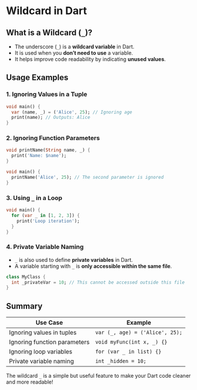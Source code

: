 # Wildcard in Dart

## What is a Wildcard (`_`)?

- The underscore (`_`) is a **wildcard variable** in Dart.
- It is used when you **don’t need to use** a variable.
- It helps improve code readability by indicating **unused values**.

## Usage Examples

### 1. Ignoring Values in a Tuple

```dart
void main() {
  var (name, _) = ('Alice', 25); // Ignoring age
  print(name); // Outputs: Alice
}
```

### 2. Ignoring Function Parameters

```dart
void printName(String name, _) {
  print('Name: $name');
}

void main() {
  printName('Alice', 25); // The second parameter is ignored
}
```

### 3. Using `_` in a Loop

```dart
void main() {
  for (var _ in [1, 2, 3]) {
    print('Loop iteration');
  }
}
```

### 4. Private Variable Naming

- `_` is also used to define **private variables** in Dart.
- A variable starting with `_` is **only accessible within the same file**.

```dart
class MyClass {
  int _privateVar = 10; // This cannot be accessed outside this file
}
```

## Summary

| Use Case | Example |
|----------|---------|
| Ignoring values in tuples | `var (_, age) = ('Alice', 25);` |
| Ignoring function parameters | `void myFunc(int x, _) {}` |
| Ignoring loop variables | `for (var _ in list) {}` |
| Private variable naming | `int _hidden = 10;` |

The wildcard `_` is a simple but useful feature to make your Dart code cleaner and more readable!